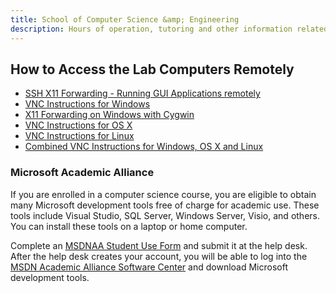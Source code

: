 ```yaml
---
title: School of Computer Science &amp; Engineering
description: Hours of operation, tutoring and other information related to working in the CSE labs.
---
```


## How to Access the Lab Computers Remotely

- [SSH X11 Forwarding - Running GUI Applications remotely](SSHX11ForwardingTutorial.pdf)
- [VNC Instructions for Windows](VNC-windows.pdf)
- [X11 Forwarding on Windows with Cygwin](X11ForwardingOnWindowsUsingCygwin.pdf)
- [VNC Instructions for OS X](VNC-osx.pdf)
- [VNC Instructions for Linux](VNC-linux.pdf)
- [Combined VNC Instructions for Windows, OS X and Linux](VNC-combined.pdf)

### Microsoft Academic Alliance

If you are enrolled in a computer science course, you are eligible to obtain many
Microsoft development tools free of charge for academic use. These tools include
Visual Studio, SQL Server, Windows Server, Visio, and others. You can install these tools
on a laptop or home computer.

Complete an [MSDNAA Student Use Form][msdnaa-form] and submit it at the help desk. After the
help desk creates your account, you will be able to log into the
[MSDN Academic Alliance Software Center][msdnaa-site] and download Microsoft development tools.

[msdnaa-form]: ../labs/MSDNAAStudentUse.pdf
[msdnaa-site]: http://e5.onthehub.com/WebStore/Welcome.aspx?ws=bcb96e9c-ef9b-e011-969d-0030487d8897

